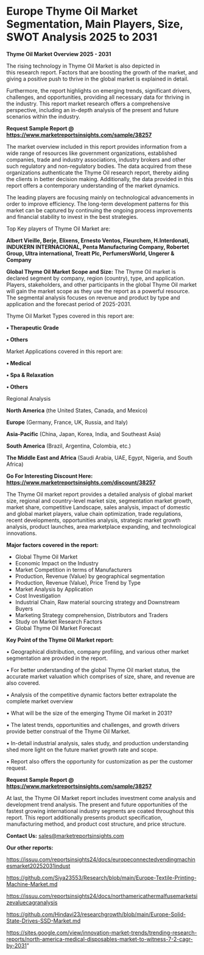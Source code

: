# Europe Thyme Oil Market Segmentation, Main Players, Size, SWOT Analysis 2025 to 2031

<Strong> Thyme Oil Market Overview 2025 - 2031</strong>

The rising technology in Thyme Oil Market is also depicted in this research report. Factors that are boosting the growth of the market, and giving a positive push to thrive in the global market is explained in detail.

Furthermore, the report highlights on emerging trends, significant drivers, challenges, and opportunities, providing all necessary data for thriving in the industry. This report market research offers a comprehensive perspective, including an in-depth analysis of the present and future scenarios within the industry.

<strong>Request Sample Report @ <a href=https://www.marketreportsinsights.com/sample/38257>https://www.marketreportsinsights.com/sample/38257</a></strong>

The market overview included in this report provides information from a wide range of resources like government organizations, established companies, trade and industry associations, industry brokers and other such regulatory and non-regulatory bodies. The data acquired from these organizations authenticate the Thyme Oil research report, thereby aiding the clients in better decision making. Additionally, the data provided in this report offers a contemporary understanding of the market dynamics.

The leading players are focusing mainly on technological advancements in order to improve efficiency. The long-term development patterns for this market can be captured by continuing the ongoing process improvements and financial stability to invest in the best strategies.

Top Key players of Thyme Oil Market are:

<strong>Albert Vieille, Berje, Elixens, Ernesto Ventos, Fleurchem, H.Interdonati, INDUKERN INTERNACIONAL, Penta Manufacturing Company, Robertet Group, Ultra international, Treatt Plc, PerfumersWorld, Ungerer & Company</strong>

<strong><b>Global Thyme Oil Market Scope and Size:</b></strong>
The Thyme Oil market is declared segment by company, region (country), type, and application. Players, stakeholders, and other participants in the global Thyme Oil market will gain the market scope as they use the report as a powerful resource. The segmental analysis focuses on revenue and product by type and application and the forecast period of 2025-2031.

Thyme Oil Market Types covered in this report are:

<strong>•  Therapeutic Grade

•  Others</strong>

Market Applications covered in this report are:

<strong>•  Medical

•  Spa & Relaxation

•  Others</strong> 

Regional Analysis

<strong>North America</strong> (the United States, Canada, and Mexico)

<strong>Europe</strong> (Germany, France, UK, Russia, and Italy)

<strong>Asia-Pacific</strong> (China, Japan, Korea, India, and Southeast Asia)

<strong>South America</strong> (Brazil, Argentina, Colombia, etc.)

<strong>The Middle East and Africa</strong> (Saudi Arabia, UAE, Egypt, Nigeria, and South Africa)

<strong>Go For Interesting Discount Here: <a href=https://www.marketreportsinsights.com/discount/38257>https://www.marketreportsinsights.com/discount/38257</a></strong>

The Thyme Oil market report provides a detailed analysis of global market size, regional and country-level market size, segmentation market growth, market share, competitive Landscape, sales analysis, impact of domestic and global market players, value chain optimization, trade regulations, recent developments, opportunities analysis, strategic market growth analysis, product launches, area marketplace expanding, and technological innovations.

<strong><b>Major factors covered in the report:</b></strong>
<ul>
  <li>Global Thyme Oil Market </li>
  <li>Economic Impact on the Industry</li>
  <li>Market Competition in terms of Manufacturers</li>
  <li>Production, Revenue (Value) by geographical segmentation</li>
  <li>Production, Revenue (Value), Price Trend by Type</li>
  <li>Market Analysis by Application</li>
  <li>Cost Investigation</li>
  <li>Industrial Chain, Raw material sourcing strategy and Downstream Buyers</li>
  <li>Marketing Strategy comprehension, Distributors and Traders</li>
  <li>Study on Market Research Factors</li>
  <li>Global Thyme Oil Market Forecast</li>
</ul>

<strong><b>Key Point of the Thyme Oil Market report:</b></strong>

• Geographical distribution, company profiling, and various other market segmentation are provided in the report.

• For better understanding of the global Thyme Oil market status, the accurate market valuation which comprises of size, share, and revenue are also covered.

• Analysis of the competitive dynamic factors better extrapolate the complete market overview

• What will be the size of the emerging Thyme Oil market in 2031?

• The latest trends, opportunities and challenges, and growth drivers provide better construal of the Thyme Oil Market.

• In-detail industrial analysis, sales study, and production understanding shed more light on the future market growth rate and scope.

• Report also offers the opportunity for customization as per the customer request.

<strong>Request Sample Report @ <a href=https://www.marketreportsinsights.com/sample/38257>https://www.marketreportsinsights.com/sample/38257</a></strong>

At last, the Thyme Oil Market report includes investment come analysis and development trend analysis. The present and future opportunities of the fastest growing international industry segments are coated throughout this report. This report additionally presents product specification, manufacturing method, and product cost structure, and price structure.

<strong>Contact Us:</strong>
sales@marketreportsinsights.com

<strong>Our other reports:</strong>

<a href=https://issuu.com/reportsinsights24/docs/europeconnectedvendingmachinesmarket20252031indust>https://issuu.com/reportsinsights24/docs/europeconnectedvendingmachinesmarket20252031indust</a>

<a href=https://github.com/Siya23553/Research/blob/main/Europe-Textile-Printing-Machine-Market.md>https://github.com/Siya23553/Research/blob/main/Europe-Textile-Printing-Machine-Market.md</a>

<a href=https://issuu.com/reportsinsights24/docs/northamericathermalfusemarketsizevaluecagranalysis>https://issuu.com/reportsinsights24/docs/northamericathermalfusemarketsizevaluecagranalysis</a>

<a href=https://github.com/Hindavi23/researchgrowth/blob/main/Europe-Solid-State-Drives-SSD-Market.md>https://github.com/Hindavi23/researchgrowth/blob/main/Europe-Solid-State-Drives-SSD-Market.md</a>

<a href=https://sites.google.com/view/innovation-market-trends/trending-research-reports/north-america-medical-disposables-market-to-witness-7-2-cagr-by-2031>https://sites.google.com/view/innovation-market-trends/trending-research-reports/north-america-medical-disposables-market-to-witness-7-2-cagr-by-2031</a>"
